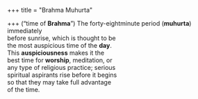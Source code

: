+++
title = "Brahma Muhurta"

+++
(“time of **Brahma**”) The forty-eightminute period (**muhurta**) immediately  
before sunrise, which is thought to be  
the most auspicious time of the **day**.  
This **auspiciousness** makes it the  
best time for **worship**, meditation, or  
any type of religious practice; serious  
spiritual aspirants rise before it begins  
so that they may take full advantage  
of the time.